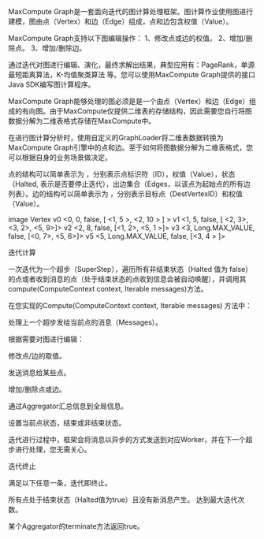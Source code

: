 MaxCompute Graph是一套面向迭代的图计算处理框架。图计算作业使用图进行建模，图由点（Vertex）和边（Edge）组成，点和边包含权值（Value）。


MaxCompute Graph支持以下图编辑操作：
1、修改点或边的权值。
2、增加/删除点。
3、增加/删除边。

通过迭代对图进行编辑、演化，最终求解出结果，典型应用有：PageRank，单源最短距离算法，K-均值聚类算法 等。您可以使用MaxCompute Graph提供的接口Java SDK编写图计算程序。

MaxCompute Graph能够处理的图必须是是一个由点（Vertex）和边（Edge）组成的有向图。由于MaxCompute仅提供二维表的存储结构，因此需要您自行将图数据分解为二维表格式存储在MaxCompute中。

在进行图计算分析时，使用自定义的GraphLoader将二维表数据转换为MaxCompute Graph引擎中的点和边。至于如何将图数据分解为二维表格式，您可以根据自身的业务场景做决定。

点的结构可以简单表示为 ，分别表示点标识符（ID），权值（Value），状态（Halted, 表示是否要停止迭代），出边集合（Edges，以该点为起始点的所有边列表）。边的结构可以简单表示为 ，分别表示目标点（DestVertexID）和权值（Value）。

image
Vertex 
v0 <0, 0, false, [ <1, 5 >, <2, 10 > ] >
v1 <1, 5, false, [ <2, 3>, <3, 2>, <5, 9>]>
v2 <2, 8, false, [<1, 2>, <5, 1 >]>
v3 <3, Long.MAX_VALUE, false, [<0, 7>, <5, 6>]>
v5 <5, Long.MAX_VALUE, false, [<3, 4 > ]>


迭代计算

一次迭代为一个超步（SuperStep），遍历所有非结束状态（Halted 值为 false）的点或者收到消息的点（处于结束状态的点收到信息会被自动唤醒），并调用其compute(ComputeContext context, Iterable messages)方法。

在您实现的Compute(ComputeContext context, Iterable messages)
方法中：

处理上一个超步发给当前点的消息（Messages）。

根据需要对图进行编辑：

修改点/边的取值。

发送消息给某些点。

增加/删除点或边。

通过Aggregator汇总信息到全局信息。

设置当前点状态，结束或非结束状态。

迭代进行过程中，框架会将消息以异步的方式发送到对应Worker，并在下一个超步进行处理，您无需关心。

迭代终止

满足以下任意一条，迭代即终止。

所有点处于结束状态（Halted值为true）且没有新消息产生。
达到最大迭代次数。

某个Aggregator的terminate方法返回true。
